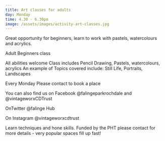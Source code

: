 ```yaml
---
title: Art classes for adults
day: Monday
time: 4.30 - 6.30pm
image: /assets/images/activity-art-classes.jpg
---
```

Great opportunity for beginners, learn to work with pastels, watercolours and acrylics. 

Adult Beginners class 

All abilities welcome Class includes Pencil Drawing, Pastels, watercolours, acrylics An example of Topics covered include: Still Life, Portraits, Landscapes

Every Monday  Please contact to book a place

You can also find us on Facebook @falingeparkrochdale and @vintageworxCDTrust

OnTwitter @falinge Hub

On Instagram @vintageworxcdtrust

Learn techniques and hone skills. Funded by the PHT please contact for more details - very popular spaces fill up fast!
